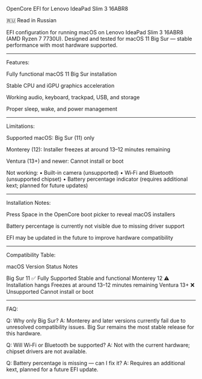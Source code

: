 OpenCore EFI for Lenovo IdeaPad Slim 3 16ABR8

🇷🇺 Read in Russian

EFI configuration for running macOS on Lenovo IdeaPad Slim 3 16ABR8 (AMD Ryzen 7 7730U).
Designed and tested for macOS 11 Big Sur — stable performance with most hardware supported.


---

Features:

Fully functional macOS 11 Big Sur installation

Stable CPU and iGPU graphics acceleration

Working audio, keyboard, trackpad, USB, and storage

Proper sleep, wake, and power management



---

Limitations:

Supported macOS: Big Sur (11) only

Monterey (12): Installer freezes at around 13–12 minutes remaining

Ventura (13+) and newer: Cannot install or boot

Not working:
• Built-in camera (unsupported)
• Wi‑Fi and Bluetooth (unsupported chipset)
• Battery percentage indicator (requires additional kext; planned for future updates)



---

Installation Notes:

Press Space in the OpenCore boot picker to reveal macOS installers

Battery percentage is currently not visible due to missing driver support

EFI may be updated in the future to improve hardware compatibility



---

Compatibility Table:

macOS Version	Status	Notes

Big Sur 11	✅ Fully Supported	Stable and functional
Monterey 12	⚠️ Installation hangs	Freezes at around 13–12 minutes remaining
Ventura 13+	❌ Unsupported	Cannot install or boot



---

FAQ:

Q: Why only Big Sur?
A: Monterey and later versions currently fail due to unresolved compatibility issues. Big Sur remains the most stable release for this hardware.

Q: Will Wi‑Fi or Bluetooth be supported?
A: Not with the current hardware; chipset drivers are not available.

Q: Battery percentage is missing — can I fix it?
A: Requires an additional kext, planned for a future EFI update.
